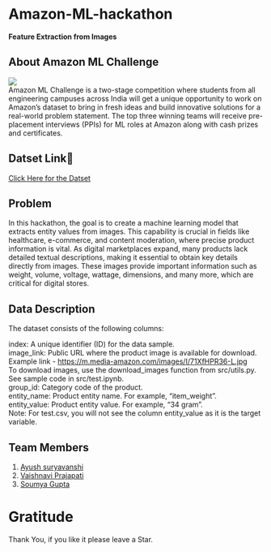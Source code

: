 
# Amazon-ML-hackathon
<b>Feature Extraction from Images</b></br>

## About Amazon ML Challenge
![](https://he-s3.s3.amazonaws.com/media/cache/0a/be/0abe8c0908dcb9e67941600739f6d651.png)</br>
Amazon ML Challenge is a two-stage competition where students from all engineering campuses across India will get a unique opportunity to work on Amazon’s dataset to bring in fresh ideas and build innovative solutions for a real-world problem statement. The top three winning teams will receive pre-placement interviews (PPIs) for ML roles at Amazon along with cash prizes and certificates.

## Datset Link🔗
[Click Here for the Datset](https://github.com/vaishnavee1424/AMAZON-ML-HACKATHON-2024/tree/main/dataset)

## Problem
In this hackathon, the goal is to create a machine learning model that extracts entity values from images. This capability is crucial in fields like healthcare, e-commerce, and content moderation, where precise product information is vital. As digital marketplaces expand, many products lack detailed textual descriptions, making it essential to obtain key details directly from images. These images provide important information such as weight, volume, voltage, wattage, dimensions, and many more, which are critical for digital stores.

## Data Description

The dataset consists of the following columns:</br>

index: A unique identifier (ID) for the data sample.</br>
image_link: Public URL where the product image is available for download. </br>
Example link - https://m.media-amazon.com/images/I/71XfHPR36-L.jpg</br> 
To download images, use the download_images function from src/utils.py.</br>
 See sample code in src/test.ipynb.</br>
group_id: Category code of the product.</br>
entity_name: Product entity name. For example, “item_weight”.</br>
entity_value: Product entity value. For example, “34 gram”.</br>
Note: For test.csv, you will not see the column entity_value as it is the target variable.</br>

## Team Members
1. [Ayush suryavanshi](https://github.com/AYUSHSURYAVANSHI)
2. [Vaishnavi Prajapati](https://github.com/vaishnavee1424)
3. [Soumya Gupta](https://github.com/Soumya056)

# Gratitude
Thank You, if you like it please leave a Star.

